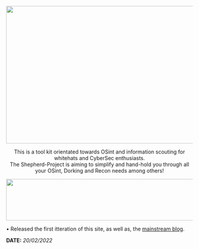 <body>
<!-- Header -->
  <p align="center">
    <img src="https://github.com/LostShepherdUK/Shepherd-Project/blob/gh-pages/HeadsAltShrink.png?raw=true" width="850" height="371" /></p>
  </body>

<body>
<!-- Informational -->
   <p align="center">
This is a tool kit orientated towards OSint and information scouting for whitehats and CyberSec enthusiasts.<br>
  The Shepherd-Project is aiming to simplify and hand-hold you through all your OSint, Dorking and Recon needs among others!<br></p></body>
</body>

<body>
<!-- Divider -->
  <p align="center">
  <img src="https://github.com/LostShepherdUK/LostShepherdUK/blob/main/Gallery/neon-line-red.png" width="850" height="112" /></p>
</body>

<body>
<!-- News Feed -->
  <p>• Released the first itteration of this site, as well as, the <a href="https://lostshepherduk.github.io/">mainstream blog</a>.</p>
  <p><b>DATE:</b> <i>20/02/2022</i>
</body>
